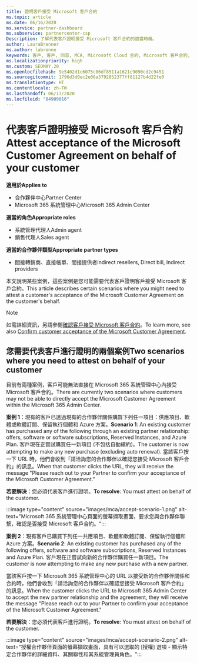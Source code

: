 ```yaml
---
title: 證明客戶接受 Microsoft 客戶合約
ms.topic: article
ms.date: 06/16/2020
ms.service: partner-dashboard
ms.subservice: partnercenter-csp
Description: 了解代表客戶證明接受 Microsoft 客戶合約的適當時機。
author: LauraBrenner
ms.author: labrenne
keywords: 客戶, 客戶, 同意, MCA, Microsoft Cloud 合約, Microsoft 客戶合約, 客戶合約範本, 證明接受
ms.localizationpriority: high
ms.custom: SEOMAY.20
ms.openlocfilehash: 9e5402d1c6075c86df8511a1621c9090cd2c9451
ms.sourcegitcommit: 1796d3d0ec2e06a3792852377ff81127b4d22fe0
ms.translationtype: HT
ms.contentlocale: zh-TW
ms.lasthandoff: 06/17/2020
ms.locfileid: "84909016"
---
```

# <a name="attest-acceptance-of-the-microsoft-customer-agreement-on-behalf-of-your-customer"></a><span data-ttu-id="4fcff-104">代表客戶證明接受 Microsoft 客戶合約</span><span class="sxs-lookup"><span data-stu-id="4fcff-104">Attest acceptance of the Microsoft Customer Agreement on behalf of your customer</span></span>

<span data-ttu-id="4fcff-105">**適用於**</span><span class="sxs-lookup"><span data-stu-id="4fcff-105">**Applies to**</span></span>

- <span data-ttu-id="4fcff-106">合作夥伴中心</span><span class="sxs-lookup"><span data-stu-id="4fcff-106">Partner Center</span></span>
- <span data-ttu-id="4fcff-107">Microsoft 365 系統管理中心</span><span class="sxs-lookup"><span data-stu-id="4fcff-107">Microsoft 365 Admin Center</span></span>

<span data-ttu-id="4fcff-108">**適當的角色**</span><span class="sxs-lookup"><span data-stu-id="4fcff-108">**Appropriate roles**</span></span>

- <span data-ttu-id="4fcff-109">系統管理代理人</span><span class="sxs-lookup"><span data-stu-id="4fcff-109">Admin agent</span></span>
- <span data-ttu-id="4fcff-110">銷售代理人</span><span class="sxs-lookup"><span data-stu-id="4fcff-110">Sales agent</span></span>

<span data-ttu-id="4fcff-111">**適當的合作夥伴類型**</span><span class="sxs-lookup"><span data-stu-id="4fcff-111">**Appropriate partner types**</span></span>

- <span data-ttu-id="4fcff-112">間接轉銷商、直接帳單、間接提供者</span><span class="sxs-lookup"><span data-stu-id="4fcff-112">Indirect resellers, Direct bill, Indirect providers</span></span>

<span data-ttu-id="4fcff-113">本文說明某些案例，這些案例是您可能需要代表客戶證明客戶接受 Microsoft 客戶合約。</span><span class="sxs-lookup"><span data-stu-id="4fcff-113">This article describes certain scenarios where you might need to attest a customer's acceptance of the Microsoft Customer Agreement on the customer's behalf.</span></span>

>[!NOTE]
><span data-ttu-id="4fcff-114">如需詳細資訊，另請參閱[確認客戶接受 Microsoft 客戶合約](confirm-customer-agreement.md)。</span><span class="sxs-lookup"><span data-stu-id="4fcff-114">To learn more, see also [Confirm customer acceptance of the Microsoft Customer Agreement](confirm-customer-agreement.md).</span></span>

## <a name="two-scenarios-where-you-need-to-attest-on-behalf-of-your-customer"></a><span data-ttu-id="4fcff-115">您需要代表客戶進行證明的兩個案例</span><span class="sxs-lookup"><span data-stu-id="4fcff-115">Two scenarios where you need to attest on behalf of your customer</span></span>

<span data-ttu-id="4fcff-116">目前有兩種案例，客戶可能無法直接在 Microsoft 365 系統管理中心內接受 Microsoft 客戶合約。</span><span class="sxs-lookup"><span data-stu-id="4fcff-116">There are currently two scenarios where customers may not be able to directly accept the Microsoft Customer Agreement within the Microsoft 365 Admin Center.</span></span>

<span data-ttu-id="4fcff-117">**案例 1**：現有的客戶已透過現有的合作夥伴關係購買下列任一項目：供應項目、軟體或軟體訂閱、保留執行個體和 Azure 方案。</span><span class="sxs-lookup"><span data-stu-id="4fcff-117">**Scenario 1**: An existing customer has purchased any of the following through an existing partner relationship: offers, software or software subscriptions, Reserved Instances, and Azure Plan.</span></span> <span data-ttu-id="4fcff-118">客戶現在正嘗試購買任一新項目 (不包括自動續約)。</span><span class="sxs-lookup"><span data-stu-id="4fcff-118">The customer is now attempting to make any new purchase (excluding auto renewal).</span></span> <span data-ttu-id="4fcff-119">當該客戶按一下 URL 時，他們會收到「請洽詢您的合作夥伴以確認您接受 Microsoft 客戶合約」的訊息。</span><span class="sxs-lookup"><span data-stu-id="4fcff-119">When that customer clicks the URL, they will receive the message "Please reach out to your Partner to confirm your acceptance of the Microsoft Customer Agreement."</span></span>  

<span data-ttu-id="4fcff-120">**若要解決**：您必須代表客戶進行證明。</span><span class="sxs-lookup"><span data-stu-id="4fcff-120">**To resolve**: You must attest on behalf of the customer.</span></span>

:::image type="content" source="images/mca/accept-scenario-1.png" alt-text="Microsoft 365 系統管理中心頁面的螢幕擷取畫面，要求您與合作夥伴聯繫，確認是否接受 Microsoft 客戶合約。":::

<span data-ttu-id="4fcff-122">**案例 2**：現有客戶已購買下列任一共應項目、軟體和軟體訂閱、保留執行個體和 Azure 方案。</span><span class="sxs-lookup"><span data-stu-id="4fcff-122">**Scenario 2**: An existing customer has purchased any of the following offers, software and software subscriptions, Reserved Instances and Azure Plan.</span></span> <span data-ttu-id="4fcff-123">客戶現在正嘗試向新的合作夥伴購買任一新項目。</span><span class="sxs-lookup"><span data-stu-id="4fcff-123">The customer is now attempting to make any new purchase with a new partner.</span></span>

<span data-ttu-id="4fcff-124">當該客戶按一下 Microsoft 365 系統管理中心的 URL 以接受新的合作夥伴關係和合約時，他們會收到「請洽詢您的合作夥伴以確認您接受 Microsoft 客戶合約」的訊息。</span><span class="sxs-lookup"><span data-stu-id="4fcff-124">When the customer clicks the URL to Microsoft 365 Admin Center to accept the new partner relationship and the agreement, they will receive the message "Please reach out to your Partner to confirm your acceptance of the Microsoft Customer Agreement."</span></span>  

<span data-ttu-id="4fcff-125">**若要解決**：您必須代表客戶進行證明。</span><span class="sxs-lookup"><span data-stu-id="4fcff-125">**To resolve**: You must attest on behalf of the customer.</span></span>  

:::image type="content" source="images/mca/accept-scenario-2.png" alt-text="授權合作夥伴頁面的螢幕擷取畫面，具有可以選取的 [授權] 選項 - 顯示特定合作夥伴的詳細資料、其關聯性和其系統管理員角色。":::